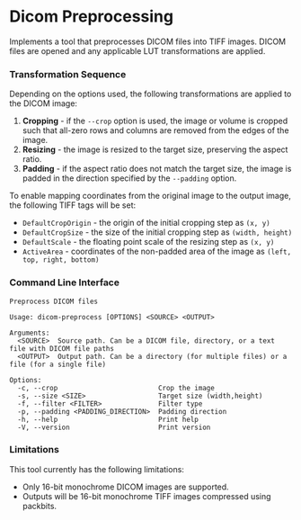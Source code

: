 # Dicom Preprocessing

Implements a tool that preprocesses DICOM files into TIFF images.
DICOM files are opened and any applicable LUT transformations are applied.

### Transformation Sequence

Depending on the options used, the following transformations are applied to the DICOM image:

1. **Cropping** - if the `--crop` option is used, the image or volume is cropped such that all-zero rows and columns are removed
from the edges of the image.
2. **Resizing** - the image is resized to the target size, preserving the aspect ratio.
3. **Padding** - if the aspect ratio does not match the target size, the image is padded in the direction specified by the `--padding` option.

To enable mapping coordinates from the original image to the output image, the following TIFF tags will be set:
- `DefaultCropOrigin` - the origin of the initial cropping step as `(x, y)`
- `DefaultCropSize` - the size of the initial cropping step as `(width, height)`
- `DefaultScale` - the floating point scale of the resizing step as `(x, y)`
- `ActiveArea` - coordinates of the non-padded area of the image as `(left, top, right, bottom)`


### Command Line Interface

```
Preprocess DICOM files

Usage: dicom-preprocess [OPTIONS] <SOURCE> <OUTPUT>

Arguments:
  <SOURCE>  Source path. Can be a DICOM file, directory, or a text file with DICOM file paths
  <OUTPUT>  Output path. Can be a directory (for multiple files) or a file (for a single file)

Options:
  -c, --crop                         Crop the image
  -s, --size <SIZE>                  Target size (width,height)
  -f, --filter <FILTER>              Filter type 
  -p, --padding <PADDING_DIRECTION>  Padding direction 
  -h, --help                         Print help
  -V, --version                      Print version
```

### Limitations

This tool currently has the following limitations:
- Only 16-bit monochrome DICOM images are supported.
- Outputs will be 16-bit monochrome TIFF images compressed using packbits.